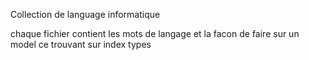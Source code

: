 Collection de language informatique

chaque fichier contient les mots de langage et la facon de faire sur un model ce trouvant sur index types
